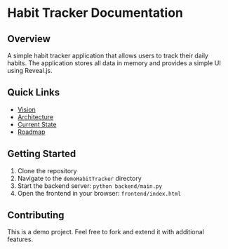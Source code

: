 # Habit Tracker Documentation

## Overview
A simple habit tracker application that allows users to track their daily habits. The application stores all data in memory and provides a simple UI using Reveal.js.

## Quick Links
- [Vision](./vision.md)
- [Architecture](./architecture/system-overview.md)
- [Current State](./state/current-state.md)
- [Roadmap](./roadmap/milestones.md)

## Getting Started
1. Clone the repository
2. Navigate to the `demoHabitTracker` directory
3. Start the backend server: `python backend/main.py`
4. Open the frontend in your browser: `frontend/index.html`

## Contributing
This is a demo project. Feel free to fork and extend it with additional features.
